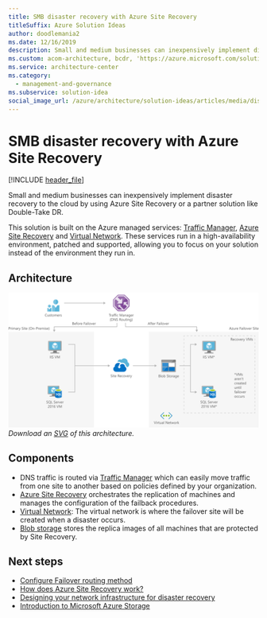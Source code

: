 ```yaml
---
title: SMB disaster recovery with Azure Site Recovery
titleSuffix: Azure Solution Ideas
author: doodlemania2
ms.date: 12/16/2019
description: Small and medium businesses can inexpensively implement disaster recovery to the cloud by using Azure Site Recovery or a partner solution like Double-Take DR.
ms.custom: acom-architecture, bcdr, 'https://azure.microsoft.com/solutions/architecture/disaster-recovery-smb-azure-site-recovery/'
ms.service: architecture-center
ms.category:
  - management-and-governance
ms.subservice: solution-idea
social_image_url: /azure/architecture/solution-ideas/articles/media/disaster-recovery-smb-azure-site-recovery.png
---
```


# SMB disaster recovery with Azure Site Recovery

[!INCLUDE [header_file](../../../includes/sol-idea-header.md)]

Small and medium businesses can inexpensively implement disaster recovery to the cloud by using Azure Site Recovery or a partner solution like Double-Take DR.

This solution is built on the Azure managed services: [Traffic Manager](https://azure.microsoft.com/services/traffic-manager), [Azure Site Recovery](https://azure.microsoft.com/services/site-recovery) and [Virtual Network](https://azure.microsoft.com/services/virtual-network). These services run in a high-availability environment, patched and supported, allowing you to focus on your solution instead of the environment they run in.

## Architecture

![Architecture Diagram](../media/disaster-recovery-smb-azure-site-recovery.png)
*Download an [SVG](../media/disaster-recovery-smb-azure-site-recovery.svg) of this architecture.*

## Components

* DNS traffic is routed via [Traffic Manager](https://azure.microsoft.com/services/traffic-manager) which can easily move traffic from one site to another based on policies defined by your organization.
* [Azure Site Recovery](https://azure.microsoft.com/services/site-recovery) orchestrates the replication of machines and manages the configuration of the failback procedures.
* [Virtual Network](https://azure.microsoft.com/services/virtual-network): The virtual network is where the failover site will be created when a disaster occurs.
* [Blob storage](https://azure.microsoft.com/services/storage/blobs) stores the replica images of all machines that are protected by Site Recovery.

## Next steps

* [Configure Failover routing method](/azure/traffic-manager/traffic-manager-configure-priority-routing-method)
* [How does Azure Site Recovery work?](/azure/site-recovery/azure-to-azure-architecture)
* [Designing your network infrastructure for disaster recovery](/azure/site-recovery/concepts-on-premises-to-azure-networking)
* [Introduction to Microsoft Azure Storage](/azure/storage/common/storage-introduction)
